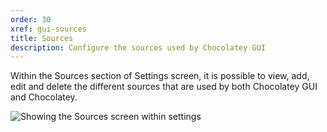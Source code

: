 ```yaml
---
order: 30
xref: gui-sources
title: Sources
description: Configure the sources used by Chocolatey GUI
---
```


Within the Sources section of Settings screen, it is possible to view, add, edit and delete the different sources that are used by both Chocolatey GUI and Chocolatey.

![Showing the Sources screen within settings](/images/chocolatey-gui/user_interface_settings_sources.png "Showing the Sources screen within settings")